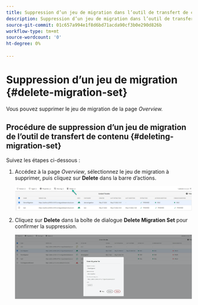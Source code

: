 ```yaml
---
title: Suppression d’un jeu de migration dans l’outil de transfert de contenu
description: Suppression d’un jeu de migration dans l’outil de transfert de contenu
source-git-commit: 01c657a994e1f8d6bd71acda90cf3b0e290d826b
workflow-type: tm+mt
source-wordcount: '0'
ht-degree: 0%

---
```



# Suppression d’un jeu de migration {#delete-migration-set}

Vous pouvez supprimer le jeu de migration de la page *Overview.*

## Procédure de suppression d’un jeu de migration de l’outil de transfert de contenu {#deleting-migration-set}

Suivez les étapes ci-dessous :

1. Accédez à la page *Overview*, sélectionnez le jeu de migration à supprimer, puis cliquez sur **Delete** dans la barre d’actions.

   ![image](/help/move-to-cloud-service/content-transfer-tool/assets/delete-1.png)

1. Cliquez sur **Delete** dans la boîte de dialogue **Delete Migration Set** pour confirmer la suppression.

   ![image](/help/move-to-cloud-service/content-transfer-tool/assets/delete-3.png)
